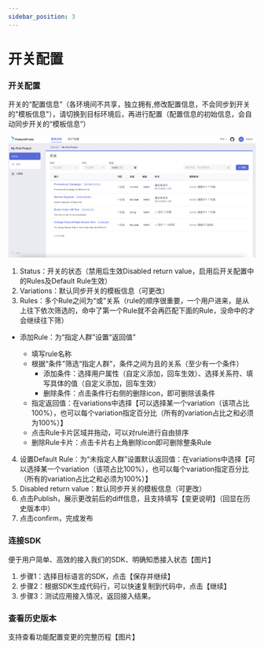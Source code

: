 ```yaml
---
sidebar_position: 3
---
```


# 开关配置

### 开关配置
开关的“配置信息”（各环境间不共享，独立拥有,修改配置信息，不会同步到开关的"模板信息"），请切换到目标环境后，再进行配置（配置信息的初始信息，会自动同步开关的“模板信息”）

![toggle targeting screenshot](./pictures/toggle_targeting.png)

1. Status：开关的状态（禁用后生效Disabled return value，启用后开关配置中的Rules及Default Rule生效）
2. Variations：默认同步开关的模板信息（可更改）
3. Rules：多个Rule之间为“或”关系（rule的顺序很重要，一个用户进来，是从上往下依次筛选的，命中了第一个Rule就不会再匹配下面的Rule，没命中的才会继续往下筛）

  - 添加Rule：为“指定人群”设置“返回值”
 
    + 填写rule名称
    + 根据“条件”筛选“指定人群”，条件之间为且的关系（至少有一个条件）
      * 添加条件：选择用户属性（自定义添加，回车生效）、选择关系符、填写具体的值（自定义添加，回车生效）
      * 删除条件：点击条件行右侧的删除icon，即可删除该条件
    + 指定返回值：在variations中选择【可以选择某一个variation（该项占比100%），也可以每个variation指定百分比（所有的variation占比之和必须为100%）】
    + 点击Rule卡片区域并拖动，可以对rule进行自由排序
    + 删除Rule卡片：点击卡片右上角删除icon即可删除整条Rule

4. 设置Default Rule：为“未指定人群”设置默认返回值：在variations中选择【可以选择某一个variation（该项占比100%），也可以每个variation指定百分比（所有的variation占比之和必须为100%）】
5. Disabled return value：默认同步开关的模板信息（可更改）
6. 点击Publish，展示更改前后的diff信息，且支持填写【变更说明】（回显在历史版本中）
7. 点击confirm，完成发布


### 连接SDK
便于用户简单、高效的接入我们的SDK、明确知悉接入状态【图片】

1. 步骤1：选择目标语言的SDK，点击【保存并继续】
2. 步骤2：根据SDK生成代码行，可以快速复制到代码中，点击【继续】
3. 步骤3：测试应用接入情况，返回接入结果。

### 查看历史版本
支持查看功能配置变更的完整历程【图片】

